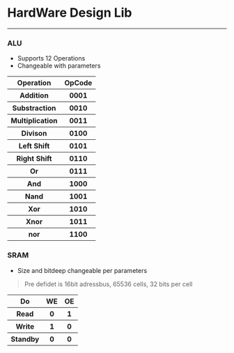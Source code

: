 # HardWare Design Lib
------

### ALU
- Supports 12 Operations
- Changeable with parameters
<table><tr><th>
            Operation
        </th><th>
            OpCode
        </th> </tr><tr><th>
        Addition
        </th><th>
            0001
        </th></tr><tr><th>
        Substraction
    </th><th>
            0010
    </th></tr><tr><th>
        Multiplication
        </th><th>
            0011<tr><th>
        Divison
        </th><th>
            0100
        </th></tr><tr><th>
        Left Shift
        </th><th>
            0101
        </th></tr><tr><th>
        Right Shift
        </th><th>
            0110
        </th></tr><tr><th>
        Or
        </th> <th>
            0111
        </th></tr><tr><th>
        And
        </th><th>
            1000
        </th></tr> <tr><th>
        Nand</th><th>
            1001
        </th></tr> <tr><th>
        Xor
        </th><th>
            1010
        </th></tr><tr><th>
        Xnor
        </th><th>
            1011</th></tr><tr><th>
        nor
        </th> <th>
            1100
        </th></tr></table>

### SRAM
- Size and bitdeep changeable per parameters
> Pre defidet is 16bit adressbus, 65536 cells, 32 bits per cell
<table><tr><th>
    Do</th><th>
    WE</th><th>
    OE</th><tr><th>
    Read</th><th>
    0</th><th>
    1</th></tr><tr><th>
    Write</th><th>
    1</th><th>
    0</th></tr><tr><th>
    Standby</th><th>
    0</th><th>
    0</th></tr></table>
